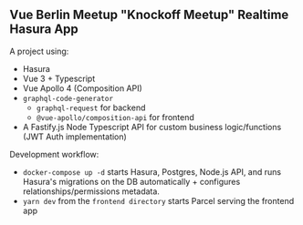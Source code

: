 ## Vue Berlin Meetup "Knockoff Meetup" Realtime Hasura App

A project using:

- Hasura
- Vue 3 + Typescript
- Vue Apollo 4 (Composition API)
- `graphql-code-generator`
  - `graphql-request` for backend
  - `@vue-apollo/composition-api` for frontend
- A Fastify.js Node Typescript API for custom business logic/functions (JWT Auth implementation)

Development workflow:

- `docker-compose up -d` starts Hasura, Postgres, Node.js API, and runs Hasura's migrations on the DB automatically + configures relationships/permissions metadata.
- `yarn dev` from the `frontend directory` starts Parcel serving the frontend app
